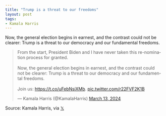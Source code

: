 ```yaml
---
title: "Trump is a threat to our freedoms"
layout: post
tags:
- Kamala Harris
---
```


Now, the general election begins in earnest, and the contrast could not be clearer: Trump is a threat to our democracy and our fundamental freedoms.

<blockquote class="twitter-tweet"><p lang="en" dir="ltr">From the start, President Biden and I have never taken this re-nomination process for granted.<br /><br />Now, the general election begins in earnest, and the contrast could not be clearer: Trump is a threat to our democracy and our fundamental freedoms.<br /><br />Join us: <a href="https://t.co/uFebNsiXMb">https://t.co/uFebNsiXMb</a>. <a href="https://t.co/r22FVF2K1B">pic.twitter.com/r22FVF2K1B</a></p>&mdash; Kamala Harris (@KamalaHarris) <a href="https://twitter.com/KamalaHarris/status/1767705615432925431?ref_src=twsrc%5Etfw">March 13, 2024</a></blockquote> <script async src="https://platform.twitter.com/widgets.js" charset="utf-8"></script>

Source: Kamala Harris, via [𝕏](https://x.com)
